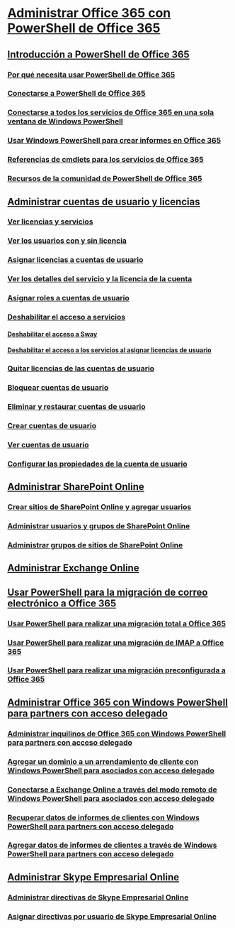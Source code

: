 
# [Administrar Office 365 con PowerShell de Office 365](manage-office-365-with-office-365-powershell.md)
## [Introducción a PowerShell de Office 365](getting-started-with-office-365-powershell.md)
### [Por qué necesita usar PowerShell de Office 365](why-you-need-to-use-office-365-powershell.md)
### [Conectarse a PowerShell de Office 365](connect-to-office-365-powershell.md)
### [Conectarse a todos los servicios de Office 365 en una sola ventana de Windows PowerShell](connect-to-all-office-365-services-in-a-single-windows-powershell-window.md)
### [Usar Windows PowerShell para crear informes en Office 365](use-windows-powershell-to-create-reports-in-office-365.md)
### [Referencias de cmdlets para los servicios de Office 365](cmdlet-references-for-office-365-services.md)
### [Recursos de la comunidad de PowerShell de Office 365](office-365-powershell-community-resources.md)
## [Administrar cuentas de usuario y licencias](manage-user-accounts-and-licenses-with-office-365-powershell.md)
### [Ver licencias y servicios](view-licenses-and-services-with-office-365-powershell.md)
### [Ver los usuarios con y sin licencia](view-licensed-and-unlicensed-users-with-office-365-powershell.md)
### [Asignar licencias a cuentas de usuario](assign-licenses-to-user-accounts-with-office-365-powershell.md)
### [Ver los detalles del servicio y la licencia de la cuenta](view-account-license-and-service-details-with-office-365-powershell.md)
### [Asignar roles a cuentas de usuario](assign-roles-to-user-accounts-with-office-365-powershell.md)
### [Deshabilitar el acceso a servicios](disable-access-to-services-with-office-365-powershell.md)
#### [Deshabilitar el acceso a Sway](disable-access-to-sway-with-office-365-powershell.md)
#### [Deshabilitar el acceso a los servicios al asignar licencias de usuario](disable-access-to-services-while-assigning-user-licenses.md)
### [Quitar licencias de las cuentas de usuario](remove-licenses-from-user-accounts-with-office-365-powershell.md)
### [Bloquear cuentas de usuario](block-user-accounts-with-office-365-powershell.md)
### [Eliminar y restaurar cuentas de usuario](delete-and-restore-user-accounts-with-office-365-powershell.md)
### [Crear cuentas de usuario](create-user-accounts-with-office-365-powershell.md)
### [Ver cuentas de usuario](view-user-accounts-with-office-365-powershell.md)
### [Configurar las propiedades de la cuenta de usuario](configure-user-account-properties-with-office-365-powershell.md)
## [Administrar SharePoint Online](manage-sharepoint-online-with-office-365-powershell.md)
### [Crear sitios de SharePoint Online y agregar usuarios](create-sharepoint-sites-and-add-users-with-powershell.md)
### [Administrar usuarios y grupos de SharePoint Online](manage-sharepoint-users-and-groups-with-powershell.md)
### [Administrar grupos de sitios de SharePoint Online](manage-sharepoint-site-groups-with-powershell.md)
## [Administrar Exchange Online](manage-exchange-online-with-office-365-powershell.md)
## [Usar PowerShell para la migración de correo electrónico a Office 365](use-powershell-for-email-migration-to-office-365.md)
### [Usar PowerShell para realizar una migración total a Office 365](use-powershell-to-perform-a-cutover-migration-to-office-365.md)
### [Usar PowerShell para realizar una migración de IMAP a Office 365](use-powershell-to-perform-an-imap-migration-to-office-365.md)
### [Usar PowerShell para realizar una migración preconfigurada a Office 365](use-powershell-to-perform-a-staged-migration-to-office-365.md)
## [Administrar Office 365 con Windows PowerShell para partners con acceso delegado](manage-office-365-with-windows-powershell-for-delegated-access-permissions-dap-p.md)
### [Administrar inquilinos de Office 365 con Windows PowerShell para partners con acceso delegado](manage-office-365-tenants-with-windows-powershell-for-delegated-access-permissio.md)
### [Agregar un dominio a un arrendamiento de cliente con Windows PowerShell para asociados con acceso delegado](add-a-domain-to-a-client-tenancy-with-windows-powershell-for-delegated-access-pe.md)
### [Conectarse a Exchange Online a través del modo remoto de Windows PowerShell para asociados con acceso delegado](connect-to-exchange-online-tenants-with-remote-windows-powershell-for-delegated.md)
### [Recuperar datos de informes de clientes con Windows PowerShell para partners con acceso delegado](retrieve-customer-tenant-reporting-data-with-windows-powershell-for-delegated-ac.md)
### [Agregar datos de informes de clientes a través de Windows PowerShell para partners con acceso delegado](aggregate-customer-reporting-data-via-windows-powershell-for-delegated-access-pe.md)
## [Administrar Skype Empresarial Online](manage-skype-for-business-online-with-office-365-powershell.md)
### [Administrar directivas de Skype Empresarial Online](manage-skype-for-business-online-policies-with-office-365-powershell.md)
### [Asignar directivas por usuario de Skype Empresarial Online](assign-per-user-skype-for-business-online-policies-with-office-365-powershell.md)

